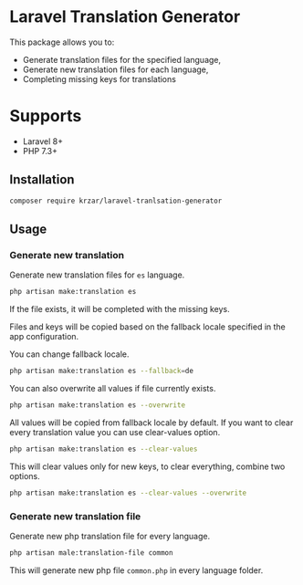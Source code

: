 # Laravel Translation Generator

This package allows you to:
- Generate translation files for the specified language,
- Generate new translation files for each language,
- Completing missing keys for translations

# Supports

- Laravel 8+
- PHP 7.3+

## Installation

```bash
composer require krzar/laravel-tranlsation-generator
```

## Usage

### Generate new translation

Generate new translation files for `es` language.
```bash
php artisan make:translation es
```

If the file exists, it will be completed with the missing keys.

Files and keys will be copied based on the fallback locale specified in the app configuration.

You can change fallback locale.

```bash
php artisan make:translation es --fallback=de
```

You can also overwrite all values if file currently exists.

```bash
php artisan make:translation es --overwrite
```

All values will be copied from fallback locale by default.
If you want to clear every translation value you can use clear-values option.

```bash
php artisan make:translation es --clear-values
```

This will clear values only for new keys, to clear everything, combine two options.

```bash
php artisan make:translation es --clear-values --overwrite
```

### Generate new translation file

Generate new php translation file for every language.

```bash
php artisan male:translation-file common
```

This will generate new php file `common.php` in every language folder.
